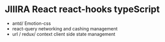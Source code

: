 # JIIIRA React react-hooks typeScript
* antd/ Emotion-css 
* react-query  networking and cashing management
* url / redux/ context   client side state management
